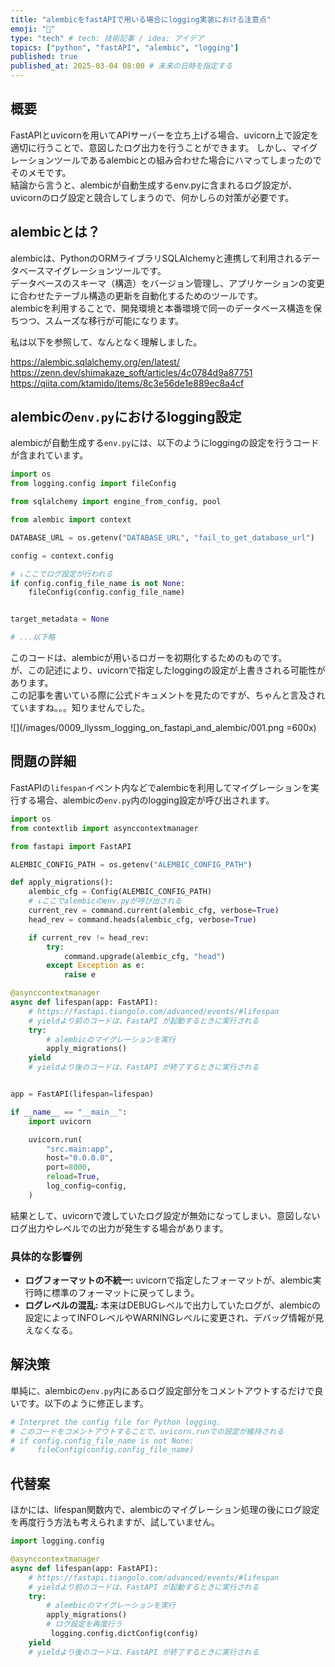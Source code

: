 ```yaml
---
title: "alembicをfastAPIで用いる場合にlogging実装における注意点"
emoji: "📝"
type: "tech" # tech: 技術記事 / idea: アイデア
topics: ["python", "fastAPI", "alembic", "logging"]
published: true
published_at: 2025-03-04 08:00 # 未来の日時を指定する
---
```


## 概要

FastAPIとuvicornを用いてAPIサーバーを立ち上げる場合、uvicorn上で設定を適切に行うことで、意図したログ出力を行うことができます。
しかし、マイグレーションツールであるalembicとの組み合わせた場合にハマってしまったのでそのメモです。  
結論から言うと、alembicが自動生成するenv.pyに含まれるログ設定が、uvicornのログ設定と競合してしまうので、何かしらの対策が必要です。  

## alembicとは？

alembicは、PythonのORMライブラリSQLAlchemyと連携して利用されるデータベースマイグレーションツールです。  
データベースのスキーマ（構造）をバージョン管理し、アプリケーションの変更に合わせたテーブル構造の更新を自動化するためのツールです。  
alembicを利用することで、開発環境と本番環境で同一のデータベース構造を保ちつつ、スムーズな移行が可能になります。  

私は以下を参照して、なんとなく理解しました。

https://alembic.sqlalchemy.org/en/latest/  
https://zenn.dev/shimakaze_soft/articles/4c0784d9a87751  
https://qiita.com/ktamido/items/8c3e56de1e889ec8a4cf

## alembicの`env.py`におけるlogging設定

alembicが自動生成する`env.py`には、以下のようにloggingの設定を行うコードが含まれています。

```python:env.py
import os
from logging.config import fileConfig

from sqlalchemy import engine_from_config, pool

from alembic import context

DATABASE_URL = os.getenv("DATABASE_URL", "fail_to_get_database_url")

config = context.config

# ↓ここでログ設定が行われる
if config.config_file_name is not None:
    fileConfig(config.config_file_name)


target_metadata = None

# ...以下略
```

このコードは、alembicが用いるロガーを初期化するためのものです。  
が、この記述により、uvicornで指定したloggingの設定が上書きされる可能性があります。  
この記事を書いている際に公式ドキュメントを見たのですが、ちゃんと言及されていますね。。。知りませんでした。

![](/images/0009_llyssm_logging_on_fastapi_and_alembic/001.png =600x)

## 問題の詳細

FastAPIの`lifespan`イベント内などでalembicを利用してマイグレーションを実行する場合、alembicの`env.py`内のlogging設定が呼び出されます。

```python:main.py
import os
from contextlib import asynccontextmanager

from fastapi import FastAPI

ALEMBIC_CONFIG_PATH = os.getenv("ALEMBIC_CONFIG_PATH")

def apply_migrations():
    alembic_cfg = Config(ALEMBIC_CONFIG_PATH)
    # ↓ここでalembicのenv.pyが呼び出される
    current_rev = command.current(alembic_cfg, verbose=True)
    head_rev = command.heads(alembic_cfg, verbose=True)

    if current_rev != head_rev:
        try:
            command.upgrade(alembic_cfg, "head")
        except Exception as e:
            raise e

@asynccontextmanager
async def lifespan(app: FastAPI):
    # https://fastapi.tiangolo.com/advanced/events/#lifespan
    # yieldより前のコードは、FastAPI が起動するときに実行される
    try:
        # alembicのマイグレーションを実行
        apply_migrations()
    yield
    # yieldより後のコードは、FastAPI が終了するときに実行される


app = FastAPI(lifespan=lifespan)

if __name__ == "__main__":
    import uvicorn

    uvicorn.run(
        "src.main:app",
        host="0.0.0.0",
        port=8000,
        reload=True,
        log_config=config,
    )
```

結果として、uvicornで渡していたログ設定が無効になってしまい、意図しないログ出力やレベルでの出力が発生する場合があります。  

### 具体的な影響例

- **ログフォーマットの不統一:** uvicornで指定したフォーマットが、alembic実行時に標準のフォーマットに戻ってしまう。
- **ログレベルの混乱:** 本来はDEBUGレベルで出力していたログが、alembicの設定によってINFOレベルやWARNINGレベルに変更され、デバッグ情報が見えなくなる。

## 解決策

単純に、alembicの`env.py`内にあるログ設定部分をコメントアウトするだけで良いです。以下のように修正します。

```python
# Interpret the config file for Python logging.
# このコードをコメントアウトすることで、uvicorn.runでの設定が維持される
# if config.config_file_name is not None:
#     fileConfig(config.config_file_name)
```

## 代替案

ほかには、lifespan関数内で、alembicのマイグレーション処理の後にログ設定を再度行う方法も考えられますが、試していません。

```python
import logging.config

@asynccontextmanager
async def lifespan(app: FastAPI):
    # https://fastapi.tiangolo.com/advanced/events/#lifespan
    # yieldより前のコードは、FastAPI が起動するときに実行される
    try:
        # alembicのマイグレーションを実行
        apply_migrations()
        # ログ設定を再度行う
         logging.config.dictConfig(config)
    yield
    # yieldより後のコードは、FastAPI が終了するときに実行される
```
